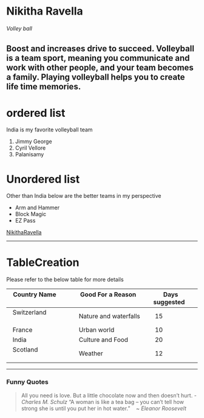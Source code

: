 # Nikitha Ravella
###### Volley ball
Boost and increases drive to succeed.
Volleyball is a team sport, meaning you **communicate** and work with other people, and your team becomes a family.
Playing volleyball helps you to create life time **memories**.
---- 
# ordered list
India is my favorite volleyball team
1. Jimmy George 
2. Cyril Vellore 
3. Palanisamy
# Unordered list
Other than India below are the better teams in my perspective
- Arm and Hammer
- Block Magic
- EZ Pass
 

[NikithaRavella](AboutMe.md)

*************
# TableCreation
Please refer to the below table for more details

|   **Country Name**               | **Good For a Reason**        |**Days suggested**  |
|----------------------------------|------------------------------|--------------------|
|   Switzerland                    |Nature and waterfalls         |      15            |
|   France                         |Urban world                   |      10            |
|   India                          |Culture and Food              |      20            |
|   Scotland                       |Weather                       |      12            |  

*************

### Funny Quotes

> All you need is love. But a little chocolate now and then doesn’t hurt. - *Charles M. Schulz*
> “A woman is like a tea bag – you can’t tell how strong she is until you put her in hot water.”    ~ *Eleanor Roosevelt*